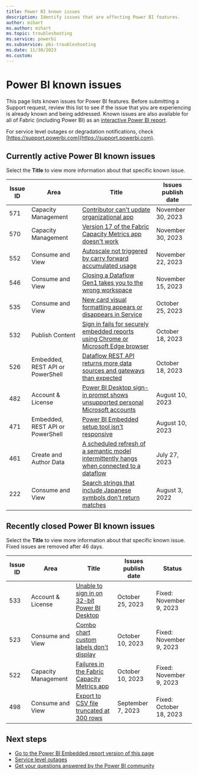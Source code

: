 ```yaml
---
title: Power BI known issues
description: Identify issues that are affecting Power BI features. 
author: mihart
ms.author: mihart
ms.topic: troubleshooting    
ms.service: powerbi
ms.subservice: pbi-troubleshooting
ms.date: 11/30/2023
ms.custom:  
---
```


# Power BI known issues

This page lists known issues for Power BI features. Before submitting a Support request, review this list to see if the issue that you are experiencing is already known and being addressed. Known issues are also available for all of Fabric (including Power BI) as an [interactive Power BI report](https://support.fabric.microsoft.com/en-US/known-issues/).

For service level outages or degradation notifications, check [https://support.powerbi.com](https://support.powerbi.com).  

## Currently active Power BI known issues

Select the **Title** to view more information about that specific known issue.

|  Issue ID |  Area                              |  Title  |  Issues publish date |  
|-----------|------------------------------------|---------|----------------------|
|  571      |  Capacity Management  |  [Contributor can't update organizational app](known-issue-571-contributor-can-not-update-organizational-app.md)    | November 30, 2023  |
|  570      |  Capacity Management  |  [Version 17 of the Fabric Capacity Metrics app doesn't work](known-issue-570-version-17-capacity-metrics-app-does-not-work.md)    | November 30, 2023  |
|  552      |  Consume and View  |  [Autoscale not triggered by carry forward accumulated usage](known-issue-552-autoscale-not-triggered-carry-forward-accumulated-usage.md)    | November 22, 2023  |
|  546      |  Consume and View  |  [Closing a Dataflow Gen1 takes you to the wrong workspace](known-issue-546-closing-dataflow-gen1-takes-wrong-workspace.md)    | November 15, 2023  |
|  535      |  Consume and View  |  [New card visual formatting appears or disappears in Service](known-issue-535-new-card-visual-formatting-appears-disappears.md)    | October 25, 2023  |
|  532      |  Publish Content  |  [Sign in fails for securely embedded reports using Chrome or Microsoft Edge browser](known-issue-532-sign-in-fails-securely-embedded-reports-using-chrome-browser.md)    | October 18, 2023  |
|  526      |  Embedded, REST API or PowerShell  |  [Dataflow REST API returns more data sources and gateways than expected](known-issue-526-dataflow-rest-api-returns-more-data-sources-gateways.md)    | October 18, 2023  |
|  482      |  Account & License  |  [Power BI Desktop sign-in prompt shows unsupported personal Microsoft accounts](known-issue-482-desktop-sign-in-prompt-shows-unsupported-personal-microsoft-accounts.md)    | August 10, 2023  |
|  471      |  Embedded, REST API or PowerShell  |  [Power BI Embedded setup tool isn't responsive](known-issue-471-embedded-setup-tool-isnt-responsive.md)    | August 10, 2023  |
|  461      |  Create and Author Data            |  [A scheduled refresh of a semantic model intermittently hangs when connected to a dataflow](known-issue-461-scheduled-refresh-dataset-hangs.md)    | July 27, 2023  |
|  222      |  Consume and View                  |  [Search strings that include Japanese symbols don't return matches](known-issue-222-search-strings-japanese-symbols-dont-work.md)   |  August 3, 2022  |

## Recently closed Power BI known issues

Select the **Title** to view more information about that specific known issue. Fixed issues are removed after 46 days.

|  Issue ID |  Area                              |  Title           |  Issues publish date |  Status  |
|-----------|------------------------------------|------------------|---------------------|-----------|
|  533      |  Account & License  |  [Unable to sign in on 32-bit Power BI Desktop](known-issue-533-unable-sign-in-32-bit-desktop.md)    | October 25, 2023  | Fixed: November 9, 2023 |
|  523      |  Consume and View  |  [Combo chart custom labels don't display](known-issue-523-combo-chart-custom-labels-dont-display.md)    | October 10, 2023  | Fixed: November 9, 2023 |
|  522      |  Capacity Management  |  [Failures in the Fabric Capacity Metrics app](known-issue-522-failures-fabric-capacity-metrics-app.md)    | October 10, 2023  | Fixed: November 9, 2023 |
|  498      |  Consume and View  |  [Export to CSV file truncated at 300 rows](known-issue-498-export-csv-file-truncated-300-rows.md)    | September 7, 2023  | Fixed: October 18, 2023 |

## Next steps

- [Go to the Power BI Embedded report version of this page](https://support.fabric.microsoft.com/known-issues/)
- [Service level outages](https://support.powerbi.com)
- [Get your questions answered by the Power BI community](https://community.powerbi.com)
